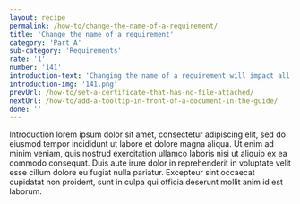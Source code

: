 ```yaml
---
layout: recipe
permalink: /how-to/change-the-name-of-a-requirement/
title: 'Change the name of a requirement'
category: 'Part A'
sub-category: 'Requirements'
rate: '1'
number: '141'
introduction-text: 'Changing the name of a requirement will impact all the screens and the email notifications where this requirement happens.'
introduction-img: '141.png'
prevUrl: /how-to/set-a-certificate-that-has-no-file-attached/
nextUrl: /how-to/add-a-tooltip-in-front-of-a-document-in-the-guide/
done: ''
---
```


Introduction lorem ipsum dolor sit amet, consectetur adipiscing elit, sed do eiusmod tempor incididunt ut labore et dolore magna aliqua. Ut enim ad minim veniam, quis nostrud exercitation ullamco laboris nisi ut aliquip ex ea commodo consequat. Duis aute irure dolor in reprehenderit in voluptate velit esse cillum dolore eu fugiat nulla pariatur. Excepteur sint occaecat cupidatat non proident, sunt in culpa qui officia deserunt mollit anim id est laborum.

